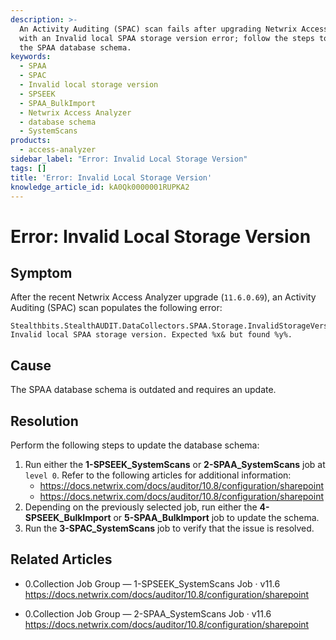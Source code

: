 ```yaml
---
description: >-
  An Activity Auditing (SPAC) scan fails after upgrading Netwrix Access Analyzer
  with an Invalid local SPAA storage version error; follow the steps to update
  the SPAA database schema.
keywords:
  - SPAA
  - SPAC
  - Invalid local storage version
  - SPSEEK
  - SPAA_BulkImport
  - Netwrix Access Analyzer
  - database schema
  - SystemScans
products:
  - access-analyzer
sidebar_label: "Error: Invalid Local Storage Version"
tags: []
title: 'Error: Invalid Local Storage Version'
knowledge_article_id: kA0Qk0000001RUPKA2
---
```


# Error: Invalid Local Storage Version

## Symptom

After the recent Netwrix Access Analyzer upgrade (`11.6.0.69`), an Activity Auditing (SPAC) scan populates the following error:

```text
Stealthbits.StealthAUDIT.DataCollectors.SPAA.Storage.InvalidStorageVersionException:
Invalid local SPAA storage version. Expected %x& but found %y%.
```

## Cause

The SPAA database schema is outdated and requires an update.

## Resolution

Perform the following steps to update the database schema:

1. Run either the **1-SPSEEK_SystemScans** or **2-SPAA_SystemScans** job at `level 0`. Refer to the following articles for additional information:
   - https://docs.netwrix.com/docs/auditor/10.8/configuration/sharepoint
   - https://docs.netwrix.com/docs/auditor/10.8/configuration/sharepoint
2. Depending on the previously selected job, run either the **4-SPSEEK_BulkImport** or **5-SPAA_BulkImport** job to update the schema.
3. Run the **3-SPAC_SystemScans** job to verify that the issue is resolved.

## Related Articles

- 0.Collection Job Group — 1-SPSEEK_SystemScans Job · v11.6  
  https://docs.netwrix.com/docs/auditor/10.8/configuration/sharepoint

- 0.Collection Job Group — 2-SPAA_SystemScans Job · v11.6  
  https://docs.netwrix.com/docs/auditor/10.8/configuration/sharepoint
